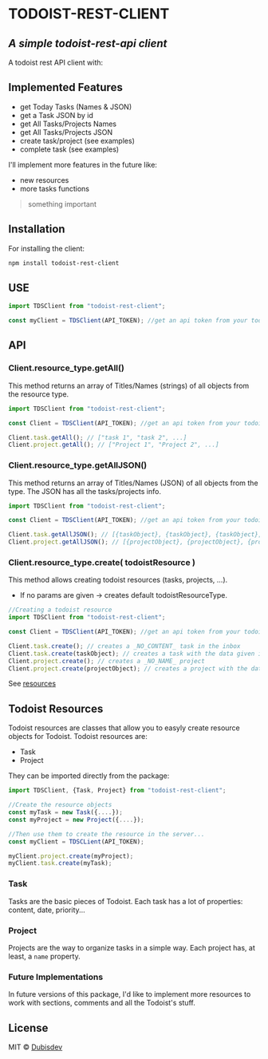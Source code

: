 # TODOIST-REST-CLIENT

## _A simple todoist-rest-api client_

A todoist rest API client with:

## Implemented Features

- get Today Tasks (Names & JSON)
- get a Task JSON by id
- get All Tasks/Projects Names
- get All Tasks/Projects JSON
- create task/project (see examples)
- complete task (see examples)

I'll implement more features in the future like:

- new resources
- more tasks functions

> something important

## Installation

For installing the client:

```sh
npm install todoist-rest-client
```

## USE

```js
import TDSClient from "todoist-rest-client";

const myClient = TDSClient(API_TOKEN); //get an api token from your todoist integrations page
```

## API

### Client.resource_type.getAll()

This method returns an array of Titles/Names (strings) of all objects from the resource type.

```js
import TDSClient from "todoist-rest-client";

const Client = TDSClient(API_TOKEN); //get an api token from your todoist integrations page

Client.task.getAll(); // ["task 1", "task 2", ...]
Client.project.getAll(); // ["Project 1", "Project 2", ...]
```

### Client.resource_type.getAllJSON()

This method returns an array of Titles/Names (JSON) of all objects from the type. The JSON has all the tasks/projects info.

```js
import TDSClient from "todoist-rest-client";

const Client = TDSClient(API_TOKEN); //get an api token from your todoist integrations page

Client.task.getAllJSON(); // [{taskObject}, {taskObject}, {taskObject}, ...]
Client.project.getAllJSON(); // [{projectObject}, {projectObject}, {projectObject}]
```

### Client.resource_type.create( todoistResource )

This method allows creating todoist resources (tasks, projects, ...).

- If no params are given -> creates default todoistResourceType.

```js
//Creating a todoist resource
import TDSClient from "todoist-rest-client";

const Client = TDSClient(API_TOKEN); //get an api token from your todoist integrations page

Client.task.create(); // creates a _NO_CONTENT_ task in the inbox
Client.task.create(taskObject); // creates a task with the data given in the object
Client.project.create(); // creates a _NO_NAME_ project
Client.project.create(projectObject); // creates a project with the data given in the object
```

See [resources](#Todoist-Resources)

## Todoist Resources

Todoist resources are classes that allow you to easyly create resource objects for Todoist.
Todoist resources are:

- Task
- Project

They can be imported directly from the package:

```js
import TDSClient, {Task, Project} from "todoist-rest-client";

//Create the resource objects
const myTask = new Task({....});
const myProject = new Project({....});

//Then use them to create the resource in the server...
const myClient = TDSCLient(API_TOKEN);

myClient.project.create(myProject);
myClient.task.create(myTask);

```

### Task

Tasks are the basic pieces of Todoist. Each task has a lot of properties: content, date, priority...

### Project

Projects are the way to organize tasks in a simple way. Each project has, at least, a `name` property.

### Future Implementations

In future versions of this package, I'd like to implement more resources to work with sections, comments and all the Todoist's stuff.

## License

MIT © [Dubisdev](https://dubis.dev)
